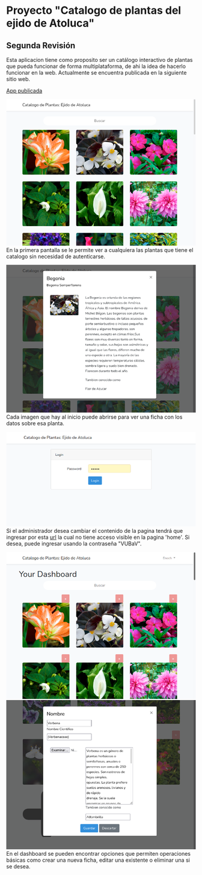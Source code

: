 # Proyecto "Catalogo de plantas del ejido de Atoluca"
## Segunda Revisión

Esta aplicacion tiene como proposito ser un catálogo interactivo de plantas que pueda funcionar de forma multiplataforma, de ahi la idea de hacerlo funcionar en la web.
Actualmente se encuentra publicada en la siguiente sitio web.

[App publicada](http://plantbookenoch45.herokuapp.com/)

![Screenshot Home](/doc_images/04.png?raw=true "Screenshot Home")<br/>
En la primera pantalla se le permite ver a cualquiera las plantas que tiene el catalogo sin necesidad de autenticarse.

![Screenshot Ficha abierta](/doc_images/05.png?raw=true "Screenshot Ficha abierta")<br/>
Cada imagen que hay al inicio puede abrirse para ver una ficha con los datos sobre esa planta.

![Screenshot Login](/doc_images/06.png?raw=true "Screenshot Login")<br/>
Si el administrador desea cambiar el contenido de la pagina tendrá que ingresar por esta [url](http://plantbookenoch45.herokuapp.com/login) la cual no tiene acceso visible en la pagina 'home'. Si desea, puede ingresar usando la contraseña "VUBaV".

![Screenshot Dashboard](/doc_images/02.png?raw=true "Screenshot Dashboard")<br/>
![Screenshot Edit](/doc_images/03.png?raw=true "Screenshot Edit")<br/>
En el dashboard se pueden encontrar opciones que permiten operaciones básicas como crear una nueva ficha, editar una existente o eliminar una si se desea.
